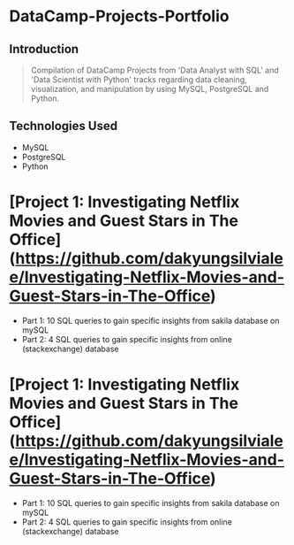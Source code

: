 # DataCamp-Projects-Portfolio
## Introduction
> Compilation of DataCamp Projects from 'Data Analyst with SQL' and 'Data Scientist with Python' tracks regarding data cleaning, visualization, and manipulation by using MySQL, PostgreSQL and Python.



## Technologies Used
>  
* MySQL
* PostgreSQL
* Python


# [Project 1: Investigating Netflix Movies and Guest Stars in The Office] (https://github.com/dakyungsilvialee/Investigating-Netflix-Movies-and-Guest-Stars-in-The-Office)
* Part 1: 10 SQL queries to gain specific insights from sakila database on mySQL 
* Part 2: 4 SQL queries to gain specific insights from online (stackexchange) database 


# [Project 1: Investigating Netflix Movies and Guest Stars in The Office] (https://github.com/dakyungsilvialee/Investigating-Netflix-Movies-and-Guest-Stars-in-The-Office)
* Part 1: 10 SQL queries to gain specific insights from sakila database on mySQL 
* Part 2: 4 SQL queries to gain specific insights from online (stackexchange) database 
